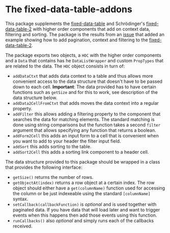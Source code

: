 # The fixed-data-table-addons

This package supplements the [fixed-data-table](fdt) and Schrödinger's [fixed-data-table-2](fdt2) with higher order components that add on context data, filtering and sorting. The package is the results from an [issue](fdt2-issue) that added an example showing how to add pagination, context and filtering to the [fixed-data-table-2](fdt2).

The package exports two objects, a `HOC` with the higher order components and a `Data` that contains has he `DataListWrapper` and custom `PropTypes` that are related to the data. The `HOC` object consists in turn of:

- `addDataCtxt` that adds data context to a table and thus allows more convenient access to the data structure that doesn't have to be passed down to each cell. **Important**: The data provided has to have certain functions such as `getSize` and for this to work, see description of the data structure below.
- `addData2CellFromCtxt` that adds moves the data context into a regular property.
- `addFilter` this allows adding a filtering property to the component that searches the data for matching elements. The standard matching is done using string comparisons but the function takes a second `filter` argument that allows specifying any function that returns a boolean.
- `addForm2Cell` this adds an input form to a cell that is convenient when you want to add to your header the filter input field.
- `addSort` this adds sorting to the table.
- `addSort2Cell` this adds a sorting link component to a header cell.

The data structure provided to this package should be wrapped in a class that provides the following interface:

- `getSize()` returns the number of rows.
- `getObjectAt(index)` returns a row object at a certain index. The row object should either have a `get(columnName)` function used for accessing the column or be just indexeable using the standard `[columnName]` syntax.
- `setCallback(callbackFunction)` is *optional* and is used together with paginated data. If you have data that will load later and want to trigger events when this happens then add those events using this function.
- `runCallbacks()` also *optional* and simply runs each of the callbacks received. 

[fdt]: https://github.com/facebook/fixed-data-table/
[fdt2]: https://github.com/schrodinger/fixed-data-table-2/
[fdt2-issue]: https://github.com/schrodinger/fixed-data-table-2/issues/76
